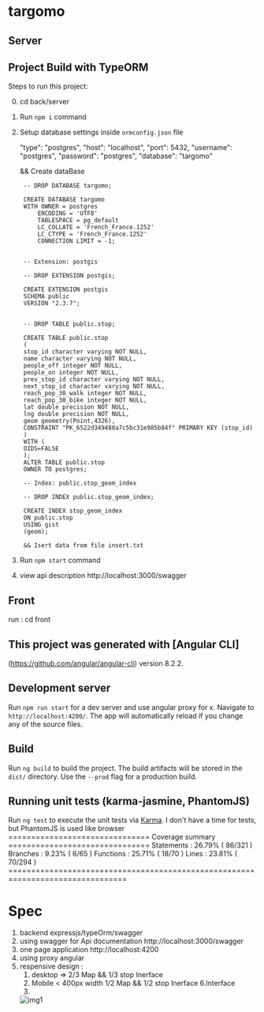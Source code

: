 # targomo

## Server 

## Project Build with TypeORM

Steps to run this project:


0. cd back/server
1. Run `npm i` command
2. Setup database settings inside `ormconfig.json` file

    "type": "postgres",
   "host": "localhost",
   "port": 5432,
   "username": "postgres",
   "password": "postgres",
   "database": "targomo"

   && 
   Create dataBase

        -- DROP DATABASE targomo;

        CREATE DATABASE targomo
        WITH OWNER = postgres
            ENCODING = 'UTF8'
            TABLESPACE = pg_default
            LC_COLLATE = 'French_France.1252'
            LC_CTYPE = 'French_France.1252'
            CONNECTION LIMIT = -1;


        -- Extension: postgis

        -- DROP EXTENSION postgis;

        CREATE EXTENSION postgis
        SCHEMA public
        VERSION "2.3.7";
        

        -- DROP TABLE public.stop;

        CREATE TABLE public.stop
        (
        stop_id character varying NOT NULL,
        name character varying NOT NULL,
        people_off integer NOT NULL,
        people_on integer NOT NULL,
        prev_stop_id character varying NOT NULL,
        next_stop_id character varying NOT NULL,
        reach_pop_30_walk integer NOT NULL,
        reach_pop_30_bike integer NOT NULL,
        lat double precision NOT NULL,
        lng double precision NOT NULL,
        geom geometry(Point,4326),
        CONSTRAINT "PK_6522d349488a7c5bc31e985b84f" PRIMARY KEY (stop_id)
        )
        WITH (
        OIDS=FALSE
        );
        ALTER TABLE public.stop
        OWNER TO postgres;

        -- Index: public.stop_geom_index

        -- DROP INDEX public.stop_geom_index;

        CREATE INDEX stop_geom_index
        ON public.stop
        USING gist
        (geom);
        
        && Isert data from file insert.txt

3. Run `npm start` command
4. view api description
    http://localhost:3000/swagger


## Front

run : cd front 

## This project was generated with [Angular CLI]

(https://github.com/angular/angular-cli) version 8.2.2.

## Development server

Run `npm run start` for a dev server and use angular proxy for x. Navigate to `http://localhost:4200/`. The app will automatically reload if you change any of the source files.


## Build

Run `ng build` to build the project. The build artifacts will be stored in the `dist/` directory. Use the `--prod` flag for a production build.

## Running unit tests (karma-jasmine, PhantomJS)

Run `ng test` to execute the unit tests via [Karma](https://karma-runner.github.io).
I don't have a time for tests, but PhantomJS is used like browser
        =============================== Coverage summary ===============================
        Statements   : 26.79% ( 86/321 )
        Branches     : 9.23% ( 6/65 )
        Functions    : 25.71% ( 18/70 )
        Lines        : 23.81% ( 70/294 )
        ================================================================================


# Spec

1. backend expressjs/typeOrm/swagger
2. using swagger for Api documentation    http://localhost:3000/swagger
3. one page application  http://localhost:4200
4. using proxy angular
5. respensive design : 
    1. desktop => 2/3 Map && 1/3 stop Inerface
    2. Mobile < 400px width 1/2 Map && 1/2 stop Inerface
6.Interface
    1.
    ![img1](images/img1.png)

